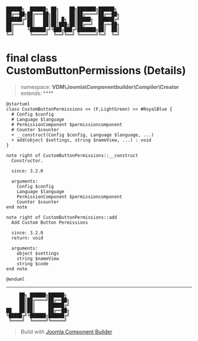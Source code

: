```
██████╗  ██████╗ ██╗    ██╗███████╗██████╗
██╔══██╗██╔═══██╗██║    ██║██╔════╝██╔══██╗
██████╔╝██║   ██║██║ █╗ ██║█████╗  ██████╔╝
██╔═══╝ ██║   ██║██║███╗██║██╔══╝  ██╔══██╗
██║     ╚██████╔╝╚███╔███╔╝███████╗██║  ██║
╚═╝      ╚═════╝  ╚══╝╚══╝ ╚══════╝╚═╝  ╚═╝
```
# final class CustomButtonPermissions (Details)
> namespace: **VDM\Joomla\Componentbuilder\Compiler\Creator**
> extends: ****
```uml
@startuml
class CustomButtonPermissions << (F,LightGreen) >> #RoyalBlue {
  # Config $config
  # Language $language
  # PermissionComponent $permissioncomponent
  # Counter $counter
  + __construct(Config $config, Language $language, ...)
  + add(object $settings, string $nameView, ...) : void
}

note right of CustomButtonPermissions::__construct
  Constructor.

  since: 3.2.0
  
  arguments:
    Config $config
    Language $language
    PermissionComponent $permissioncomponent
    Counter $counter
end note

note right of CustomButtonPermissions::add
  Add Custom Button Permissions

  since: 3.2.0
  return: void
  
  arguments:
    object $settings
    string $nameView
    string $code
end note
 
@enduml
```

---
```
     ██╗ ██████╗██████╗
     ██║██╔════╝██╔══██╗
     ██║██║     ██████╔╝
██   ██║██║     ██╔══██╗
╚█████╔╝╚██████╗██████╔╝
 ╚════╝  ╚═════╝╚═════╝
```
> Build with [Joomla Component Builder](https://git.vdm.dev/joomla/Component-Builder)

